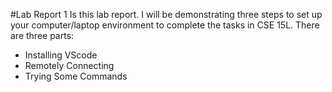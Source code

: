 #Lab Report 1
Is this lab report. I will be demonstrating three steps to set up your computer/laptop environment to complete the tasks in CSE 15L.
There are three parts:
- Installing VScode
- Remotely Connecting
- Trying Some Commands

